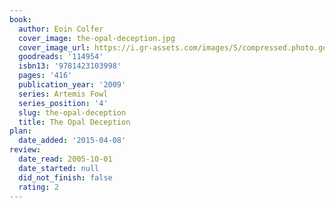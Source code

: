 ```yaml
---
book:
  author: Eoin Colfer
  cover_image: the-opal-deception.jpg
  cover_image_url: https://i.gr-assets.com/images/S/compressed.photo.goodreads.com/books/1266475201l/114954.jpg
  goodreads: '114954'
  isbn13: '9781423103998'
  pages: '416'
  publication_year: '2009'
  series: Artemis Fowl
  series_position: '4'
  slug: the-opal-deception
  title: The Opal Deception
plan:
  date_added: '2015-04-08'
review:
  date_read: 2005-10-01
  date_started: null
  did_not_finish: false
  rating: 2
---
```


